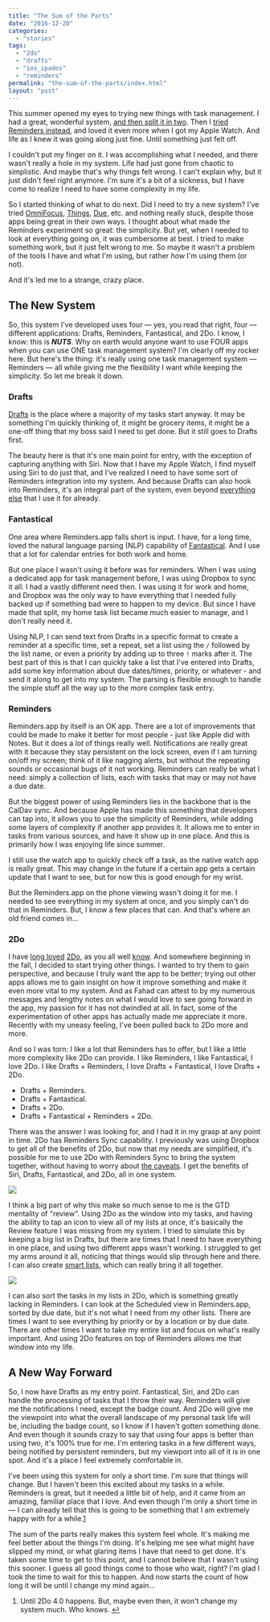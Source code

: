 ```yaml
---
title: "The Sum of the Parts"
date: "2016-12-20"
categories: 
  - "stories"
tags: 
  - "2do"
  - "drafts"
  - "ios_ipados"
  - "reminders"
permalink: "the-sum-of-the-parts/index.html"
layout: "post"
---
```


This summer opened my eyes to trying new things with task management. I had a great, wonderful system, [and then split it in two](https://www.nahumck.me/bifurcation "Bifurcation - nahumck.me"). Then I [tried Reminders instead](https://www.nahumck.me/basic "Basic - nahumck.me"), and loved it even more when I got my Apple Watch. And life as I knew it was going along just fine. Until something just felt off.

I couldn't put my finger on it. I was accomplishing what I needed, and there wasn't really a hole in my system. Life had just gone from chaotic to simplistic. And maybe that's why things felt wrong. I can't explain why, but it just didn't feel right anymore. I'm sure it's a bit of a sickness, but I have come to realize I need to have some complexity in my life.

So I started thinking of what to do next. Did I need to try a new system? I've tried [OmniFocus](https://geo.itunes.apple.com/us/app/omnifocus-2/id904071710?mt=8&uo=4&at=1001l4VZ&ct=ntwitter "OmniFocus for iOS on the App Store"), [Things](https://geo.itunes.apple.com/us/app/things/id284971781?mt=8&uo=4&at=1001l4VZ&ct=ntwitter "Things for iOS on the App Store"), [Due](https://geo.itunes.apple.com/us/app/due-reminders-countdown-timers/id390017969?mt=8&uo=4&at=1001l4VZ&ct=ntwitter "Due for iOS on the App Store"), etc. and nothing really stuck, despite those apps being great in their own ways. I thought about what made the Reminders experiment so great: the simplicity. But yet, when I needed to look at everything going on, it was cumbersome at best. I tried to make something work, but it just felt wrong to me. So maybe it wasn't a problem of the tools I have and what I'm using, but rather _how_ I'm using them (or not).

And it's led me to a strange, crazy place.

## The New System

So, this system I've developed uses four — yes, you read that right, four — different applications: Drafts, Reminders, Fantastical, and 2Do. I know, I know: this is _**NUTS**_. Why on earth would anyone want to use FOUR apps when you can use ONE task management system? I'm clearly off my rocker here. But here's the thing: it's really using one task management system — Reminders — all while giving me the flexibility I want while keeping the simplicity. So let me break it down.

### Drafts

[Drafts](https://geo.itunes.apple.com/us/app/drafts-quickly-capture-notes/id905337691?mt=8&uo=4&at=1001l4VZ&ct=ntwitter "Drafts on the App Store") is the place where a majority of my tasks start anyway. It may be something I'm quickly thinking of, it might be grocery items, it might be a one-off thing that my boss said I need to get done. But it still goes to Drafts first.

The beauty here is that it's one main point for entry, with the exception of capturing anything with Siri. Now that I have my Apple Watch, I find myself using Siri to do just that, and I've realized I need to have some sort of Reminders integration into my system. And because Drafts can also hook into Reminders, it's an integral part of the system, even beyond [everything else](https://www.nahumck.me/tag/drafts/ "Articles about Drafts - nahumck.me") that I use it for already.

### Fantastical

One area where Reminders.app falls short is input. I have, for a long time, loved the natural language parsing (NLP) capability of [Fantastical](https://geo.itunes.apple.com/us/app/fantastical-2-for-iphone-calendar/id718043190?mt=8&uo=4&at=1001l4VZ&ct=ntwitter "Fantastical for iPhone on the App Store"). And I use that a lot for calendar entries for both work and home.

But one place I wasn't using it before was for reminders. When I was using a dedicated app for task management before, I was using Dropbox to sync it all. I had a vastly different need then. I was using it for work and home, and Dropbox was the only way to have everything that I needed fully backed up if something bad were to happen to my device. But since I have made that split, my home task list became much easier to manage, and I don't really need it.

Using NLP, I can send text from Drafts in a specific format to create a reminder at a specific time, set a repeat, set a list using the `/` followed by the list name, or even a priority by adding up to three `!` marks after it. The best part of this is that I can quickly take a list that I've entered into Drafts, add some key information about due dates/times, priority, or whatever - and send it along to get into my system. The parsing is flexible enough to handle the simple stuff all the way up to the more complex task entry.

### Reminders

Reminders.app by itself is an OK app. There are a lot of improvements that could be made to make it better for most people - just like Apple did with Notes. But it does a _lot_ of things really well. Notifications are really great with it because they stay persistent on the lock screen, even if I am turning on/off my screen; think of it like nagging alerts, but without the repeating sounds or occasional bugs of it not working. Reminders can really be what I need: simply a collection of lists, each with tasks that may or may not have a due date.

But the biggest power of using Reminders lies in the backbone that is the CalDav sync. And because Apple has made this something that developers can tap into, it allows you to use the simplicity of Reminders, while adding some layers of complexity if another app provides it. It allows me to enter in tasks from various sources, and have it show up in one place. And this is primarily how I was enjoying life since summer.

I still use the watch app to quickly check off a task, as the native watch app is really great. This may change in the future if a certain app gets a certain update that I want to see, but for now this is good enough for my wrist.

But the Reminders.app on the phone viewing wasn't doing it for me. I needed to see everything in my system at once, and you simply can't do that in Reminders. But, I know a few places that can. And that's where an old friend comes in…

### 2Do

I have [long loved](https://www.nahumck.me/move-your-thoughts-to-2do "Move Your Thoughts to 2Do - nahumck.me") [2Do](https://geo.itunes.apple.com/us/app/2do-reminders-personal-planner/id303656546?mt=8&uo=4&at=1001l4VZ&ct=ntwitter "2Do for iOS on the App Store"), as you all well [know](https://www.nahumck.me/tag/2do/ "Articles on 2Do - nahumck.me"). And somewhere beginning in the fall, I decided to start trying other things. I wanted to try them to gain perspective, and because I truly want the app to be better; trying out other apps allows me to gain insight on how it improve something and make it even more vital to my system. And as Fahad can attest to by my numerous messages and lengthy notes on what I would love to see going forward in the app, my passion for it has not dwindled at all. In fact, some of the experimentation of other apps has actually made me appreciate it more. Recently with my uneasy feeling, I've been pulled back to 2Do more and more.

And so I was torn: I like a lot that Reminders has to offer, but I like a little more complexity like 2Do can provide. I like Reminders, I like Fantastical, I love 2Do. I like Drafts + Reminders, I love Drafts + Fantastical, I love Drafts + 2Do.

- Drafts + Reminders.
- Drafts + Fantastical.
- Drafts + 2Do.
- Drafts + Fantastical + Reminders + 2Do.

There was the answer I was looking for, and I had it in my grasp at any point in time. 2Do has Reminders Sync capability. I previously was using Dropbox to get all of the benefits of 2Do, but now that my needs are simplified, it's possible for me to use 2Do with Reminders Sync to bring the system together, without having to worry about [the caveats](http://www.2doapp.com/kb/article/which-sync-method-should-i-use.html "Which Sync Method Should I Use? - 2doapp.com"). I get the benefits of Siri, Drafts, Fantastical, and 2Do, all in one system.

![](images/Image-12-20-16-4-31-PM.jpeg)

I think a big part of why this make so much sense to me is the GTD mentality of "review". Using 2Do as the window into my tasks, and having the ability to tap an icon to view all of my lists at once, it's basically the Review feature I was missing from my system. I tried to simulate this by keeping a big list in Drafts, but there are times that I need to have everything in one place, and using two different apps wasn't working. I struggled to get my arms around it all, noticing that things would slip through here and there. I can also create [smart lists](https://www.nahumck.me/move-your-thoughts-to-2do/#embracing-smart-lists "Embracing Smart Lists - nahumck.me"), which can really bring it all together.

![](images/Image-12-20-16-4-31-PM-1.jpeg)

I can also sort the tasks in my lists in 2Do, which is something greatly lacking in Reminders. I can look at the Scheduled view in Reminders.app, sorted by due date, but it's not what I need from my other lists. There are times I want to see everything by priority or by a location or by due date. There are other times I want to take my entire list and focus on what's really important. And using 2Do features on top of Reminders allows me that window into my life.

## A New Way Forward

So, I now have Drafts as my entry point. Fantastical, Siri, and 2Do can handle the processing of tasks that I throw their way. Reminders will give me the notifications I need, except the badge count. And 2Do will give me the viewpoint into what the overall landscape of my personal task life will be, including the badge count, so I know if I haven't gotten something done. And even though it sounds crazy to say that using four apps is better than using two, it's 100% true for me. I'm entering tasks in a few different ways, being notified by persistent reminders, but my viewport into all of it is in one spot. And it's a place I feel extremely comfortable in.

I've been using this system for only a short time. I'm sure that things will change. But I haven't been this excited about my tasks in a while. Reminders is great, but it needed a little bit of help, and it came from an amazing, familiar place that I love. And even though I'm only a short time in — I can already tell that this is going to be something that I am extremely happy with for a while.[1](#fn1)

The sum of the parts really makes this system feel whole. It's making me feel better about the things I'm doing. It's helping me see what might have slipped my mind, or what glaring items I have that need to get done. It's taken some time to get to this point, and I cannot believe that I wasn't using this sooner. I guess all good things come to those who wait, right? I'm glad I took the time to wait for this to happen. And now starts the count of how long it will be until I change my mind again…

1. Until 2Do 4.0 happens. But, maybe even then, it won't change my system much. Who knows. [↩](#ffn1)
